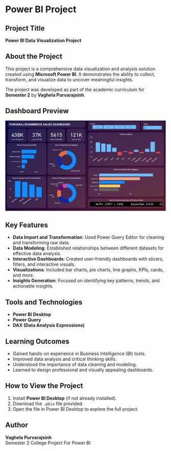 # Power BI Project

## Project Title
**Power BI Data Visualization Project**

## About the Project
This project is a comprehensive data visualization and analysis solution created using **Microsoft Power BI**. It demonstrates the ability to collect, transform, and visualize data to uncover meaningful insights.

The project was developed as part of the academic curriculum for **Semester 2** by **Vaghela Purvarajsinh**.

## Dashboard Preview

![Dashboard Screenshot](dashboard.png)


## Key Features
- **Data Import and Transformation**: Used Power Query Editor for cleaning and transforming raw data.
- **Data Modeling**: Established relationships between different datasets for effective data analysis.
- **Interactive Dashboards**: Created user-friendly dashboards with slicers, filters, and interactive visuals.
- **Visualizations**: Included bar charts, pie charts, line graphs, KPIs, cards, and more.
- **Insights Generation**: Focused on identifying key patterns, trends, and actionable insights.

## Tools and Technologies
- **Power BI Desktop**
- **Power Query**
- **DAX (Data Analysis Expressions)**

## Learning Outcomes
- Gained hands-on experience in Business Intelligence (BI) tools.
- Improved data analysis and critical thinking skills.
- Understood the importance of data cleaning and modeling.
- Learned to design professional and visually appealing dashboards.

## How to View the Project
1. Install **Power BI Desktop** (if not already installed).
2. Download the `.pbix` file provided.
3. Open the file in Power BI Desktop to explore the full project.

## Author
**Vaghela Purvarajsinh**  
Semester 2 College Project For Power BI
